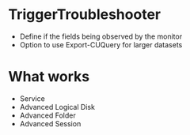 # TriggerTroubleshooter
- Define if the fields being observed by the monitor
- Option to use Export-CUQuery for larger datasets


# What works
- Service
- Advanced Logical Disk
- Advanced Folder
- Advanced Session